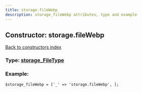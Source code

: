 ```yaml
---
title: storage.fileWebp
description: storage_fileWebp attributes, type and example
---
```

## Constructor: storage.fileWebp  
[Back to constructors index](index.md)






### Type: [storage\_FileType](../types/storage_FileType.md)


### Example:

```
$storage_fileWebp = ['_' => 'storage.fileWebp', ];
```  

